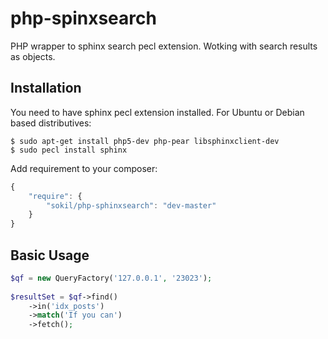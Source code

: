 php-spinxsearch
===============

PHP wrapper to sphinx search pecl extension. Wotking with search results as objects.

Installation
------------

You need to have sphinx pecl extension installed. For Ubuntu or Debian based distributives:
```
$ sudo apt-get install php5-dev php-pear libsphinxclient-dev
$ sudo pecl install sphinx
```

Add requirement to your composer:
```javascript
{
    "require": {
        "sokil/php-sphinxsearch": "dev-master"
    }
}
```


Basic Usage
-----------

```php
$qf = new QueryFactory('127.0.0.1', '23023');
        
$resultSet = $qf->find()
    ->in('idx_posts')
    ->match('If you can')
    ->fetch();
```
